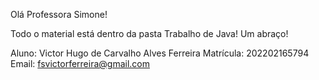 Olá Professora Simone!

Todo o material está dentro da pasta Trabalho de Java! Um abraço!

Aluno: Victor Hugo de Carvalho Alves Ferreira
Matrícula: 202202165794
Email: fsvictorferreira@gmail.com
